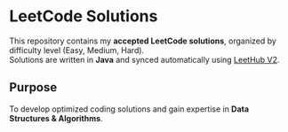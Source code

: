 # LeetCode Solutions

This repository contains my **accepted LeetCode solutions**, organized by difficulty level (Easy, Medium, Hard).  
Solutions are written in **Java** and synced automatically using [LeetHub V2](https://chromewebstore.google.com/detail/leethub-v2/mhanfgfagplhgemhjfeolkkdidbakocm).

## Purpose
To develop optimized coding solutions and gain expertise in **Data Structures & Algorithms**.
